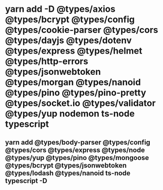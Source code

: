 # yarn add -D @types/axios @types/bcrypt @types/config @types/cookie-parser @types/cors @types/dayjs @types/dotenv @types/express @types/helmet @types/http-errors @types/jsonwebtoken @types/morgan @types/nanoid @types/pino @types/pino-pretty @types/socket.io @types/validator @types/yup nodemon ts-node typescript

## yarn add @types/body-parser @types/config @types/cors @types/express @types/node @types/yup @types/pino @types/mongoose @types/bcrypt @types/jsonwebtoken @types/lodash @types/nanoid ts-node typescript -D
